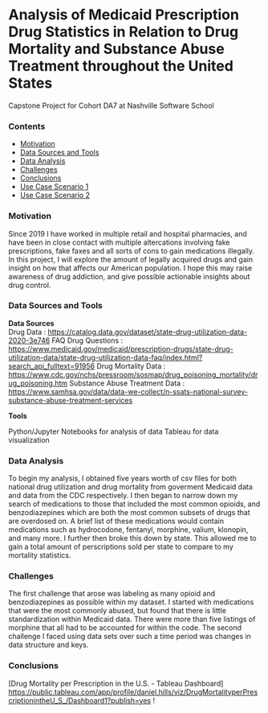 
# Analysis of Medicaid Prescription Drug Statistics in Relation to Drug Mortality and Substance Abuse Treatment throughout the United States
Capstone Project for Cohort DA7 at Nashville Software School

### **Contents**  
- [Motivation](#Motivation)
- [Data Sources and Tools](#Data-Sources-and-Tools)
- [Data Analysis](#Data-Analysis)
- [Challenges](#Challenges)
- [Conclusions](#Conclusions)
- [Use Case Scenario 1](#Use-Case-Scenario-1)
- [Use Case Scenario 2](#Use-Case-Scenario-2)

### **Motivation** 
Since 2019 I have worked in multiple retail and hospital pharmacies, and have been in close contact with multiple altercations involving fake prescriptions, fake faxes and all sorts of cons to gain medications illegally. In this project, I will explore the amount of legally acquired drugs and gain insight on how that affects our American population. I hope this may raise awareness of drug addiction, and give possible actionable insights about drug control. 

### **Data Sources and Tools**   
**Data Sources**   
Drug Data : https://catalog.data.gov/dataset/state-drug-utilization-data-2020-3e746
FAQ Drug Questions : https://www.medicaid.gov/medicaid/prescription-drugs/state-drug-utilization-data/state-drug-utilization-data-faq/index.html?search_api_fulltext=91956 
Drug Mortality Data : https://www.cdc.gov/nchs/pressroom/sosmap/drug_poisoning_mortality/drug_poisoning.htm
Substance Abuse Treatment Data : https://www.samhsa.gov/data/data-we-collect/n-ssats-national-survey-substance-abuse-treatment-services

**Tools**

Python/Jupyter Notebooks for analysis of data
Tableau for data visualization   

### **Data Analysis**
To begin my analysis, I obtained five years worth of csv files for both national drug utilization and drug mortality from goverment Medicaid data and data from the CDC respectively. 
I then began to narrow down my search of medications to those that included the most common opioids, and benzodiazepines which are both the most common subsets of drugs that are overdosed on. A brief list of these medications would contain medications such as hydrocodone, fentanyl, morphine, valium, klonopin, and many more.
I further then broke this down by state. This allowed me to gain a total amount of perscriptions sold per state to compare to my mortality statistics. 

### **Challenges**
The first challenge that arose was labeling as many opioid and benzodiazepines as possible within my dataset. I started with medications that were the most commonly abused, but found that there is little standardization within Medicaid data. There were more than five listings of morphine that all had to be accounted for within the code. 
The second challenge I faced using data sets over such a time period was changes in data structure and keys.

### **Conclusions**
[Drug Mortality per Prescription in the U.S. - Tableau Dashboard]
https://public.tableau.com/app/profile/daniel.hills/viz/DrugMortalityperPrescriptionintheU_S_/Dashboard1?publish=yes
!